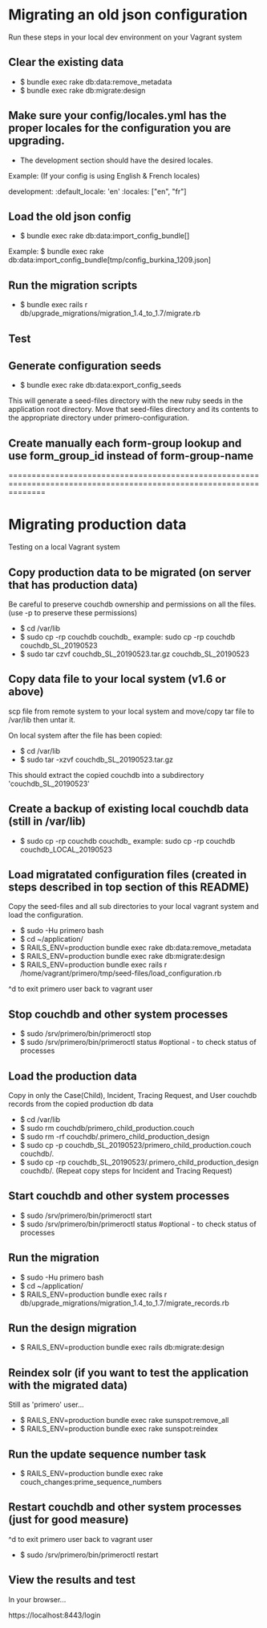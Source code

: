 Migrating an old json configuration
===================================

Run these steps in your local dev environment on your Vagrant system


Clear the existing data
-----------------------
- $ bundle exec rake db:data:remove_metadata
- $ bundle exec rake db:migrate:design


Make sure your config/locales.yml has the proper locales for the configuration you are upgrading.
-------------------------------------------------------------------------------------------------
- The development section should have the desired locales.

Example:   (If your config is using English & French locales)

development:
  :default_locale: 'en'
  :locales: ["en", "fr"]


Load the old json config
------------------------
- $ bundle exec rake db:data:import_config_bundle[<path to json file>]

Example:
  $ bundle exec rake db:data:import_config_bundle[tmp/config_burkina_1209.json]


Run the migration scripts
-------------------------
- $ bundle exec rails r db/upgrade_migrations/migration_1.4_to_1.7/migrate.rb


Test
----


Generate configuration seeds
----------------------------
- $ bundle exec rake db:data:export_config_seeds

This will generate a seed-files directory with the new ruby seeds in the application root directory.
Move that seed-files directory and its contents to the appropriate directory under primero-configuration.

Create manually each form-group lookup and use form_group_id instead of form-group-name
-------------------------

====================================================================================================================


Migrating production data
===================================

Testing on a local Vagrant system


Copy production data to be migrated (on server that has production data)
------------------------------------------------------------------------
Be careful to preserve couchdb ownership and permissions on all the files.  (use -p to preserve these permissions)

- $ cd /var/lib
- $ sudo cp -rp couchdb couchdb_<tag info>
        example:   sudo cp -rp couchdb couchdb_SL_20190523
- $ sudo tar czvf couchdb_SL_20190523.tar.gz couchdb_SL_20190523


Copy data file to your local system (v1.6 or above)
---------------------------------------------------
scp file from remote system to your local system and move/copy tar file to /var/lib then untar it.

On local system after the file has been copied:
- $ cd /var/lib
- $ sudo tar -xzvf couchdb_SL_20190523.tar.gz

This should extract the copied couchdb into a subdirectory 'couchdb_SL_20190523'


Create a backup of existing local couchdb data (still in /var/lib)
-------------------------------------------------------------------
- $ sudo cp -rp couchdb couchdb_<tag info>
        example:   sudo cp -rp couchdb couchdb_LOCAL_20190523


Load migratated configuration files (created in steps described in top section of this README)
----------------------------------------------------------------------------------------------
Copy the seed-files and all sub directories to your local vagrant system and load the configuration.

- $ sudo -Hu primero bash
- $ cd ~/application/
- $ RAILS_ENV=production bundle exec rake db:data:remove_metadata
- $ RAILS_ENV=production bundle exec rake db:migrate:design
- $ RAILS_ENV=production bundle exec rails r /home/vagrant/primero/tmp/seed-files/load_configuration.rb

^d to exit primero user back to vagrant user


Stop couchdb and other system processes
---------------------------------------
- $ sudo /srv/primero/bin/primeroctl stop
- $ sudo /srv/primero/bin/primeroctl status   #optional - to check status of processes


Load the production data
------------------------
Copy in only the Case(Child), Incident, Tracing Request, and User couchdb records from the copied production db data

- $ cd /var/lib
- $ sudo rm couchdb/primero_child_production.couch
- $ sudo rm -rf couchdb/.primero_child_production_design
- $ sudo cp -p couchdb_SL_20190523/primero_child_production.couch couchdb/.
- $ sudo cp -rp couchdb_SL_20190523/.primero_child_production_design couchdb/.
(Repeat copy steps for Incident and Tracing Request)


Start couchdb and other system processes
---------------------------------------
- $ sudo /srv/primero/bin/primeroctl start
- $ sudo /srv/primero/bin/primeroctl status   #optional - to check status of processes


Run the migration
-----------------
- $ sudo -Hu primero bash
- $ cd ~/application/
- $ RAILS_ENV=production bundle exec rails r db/upgrade_migrations/migration_1.4_to_1.7/migrate_records.rb


Run the design migration
-------------------------------------------------------------------------
- $ RAILS_ENV=production bundle exec rails db:migrate:design


Reindex solr (if you want to test the application with the migrated data)
-------------------------------------------------------------------------
Still as 'primero' user...

- $ RAILS_ENV=production bundle exec rake sunspot:remove_all
- $ RAILS_ENV=production bundle exec rake sunspot:reindex


Run the update sequence number task
-------------------------------------------------------------------------
- $ RAILS_ENV=production bundle exec rake couch_changes:prime_sequence_numbers


Restart couchdb and other system processes (just for good measure)
------------------------------------------------------------------
^d to exit primero user back to vagrant user

- $ sudo /srv/primero/bin/primeroctl restart


View the results and test
-------------------------
In your browser...

https://localhost:8443/login
